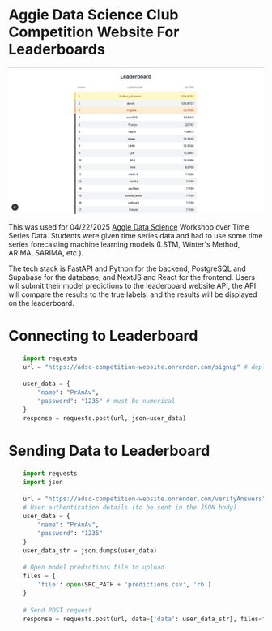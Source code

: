# Aggie Data Science Club Competition Website For Leaderboards

<p align="center">
    <img src="images/LeaderboardWebsite.png" alt="Logo" width="700" />
</p>

This was used for 04/22/2025 <a href="https://website-app-463097328737.us-south1.run.app">Aggie Data Science</a> Workshop over Time Series Data. Students were given time series data and had to use some time series forecasting machine learning models (LSTM, Winter's Method, ARIMA, SARIMA, etc.). 

The tech stack is FastAPI and Python for the backend, PostgreSQL and Supabase for the database, and NextJS and React for the frontend.
Users will submit their model predictions to the leaderboard website API, the API will compare the results to the true labels, and the results will be displayed on the leaderboard.

# Connecting to Leaderboard
```python
    import requests
    url = "https://adsc-competition-website.onrender.com/signup" # deployed on render
    
    user_data = {
        "name": "PrAnAv",
        "password": "1235" # must be numerical
    }
    response = requests.post(url, json=user_data)
```

# Sending Data to Leaderboard
```python
    import requests
    import json
    
    url = "https://adsc-competition-website.onrender.com/verifyAnswers"
    # User authentication details (to be sent in the JSON body)
    user_data = {
        "name": "PrAnAv",
        "password": "1235"
    }
    user_data_str = json.dumps(user_data)
    
    # Open model predictions file to upload
    files = {
        'file': open(SRC_PATH + 'predictions.csv', 'rb')
    }
    
    # Send POST request
    response = requests.post(url, data={'data': user_data_str}, files=files)
```
